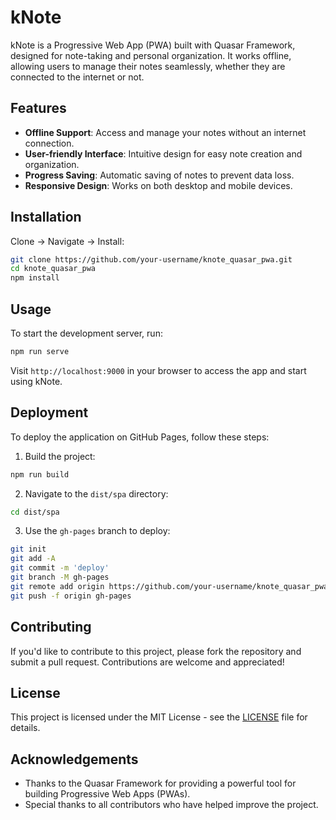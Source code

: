 # kNote

kNote is a Progressive Web App (PWA) built with Quasar Framework, designed for note-taking and personal organization. It works offline, allowing users to manage their notes seamlessly, whether they are connected to the internet or not.

## Features

- **Offline Support**: Access and manage your notes without an internet connection.
- **User-friendly Interface**: Intuitive design for easy note creation and organization.
- **Progress Saving**: Automatic saving of notes to prevent data loss.
- **Responsive Design**: Works on both desktop and mobile devices.

## Installation

Clone -> Navigate -> Install:

```bash
git clone https://github.com/your-username/knote_quasar_pwa.git
cd knote_quasar_pwa
npm install
```

## Usage

To start the development server, run:

```bash
npm run serve
```

Visit `http://localhost:9000` in your browser to access the app and start using kNote.

## Deployment

To deploy the application on GitHub Pages, follow these steps:

1. Build the project:

```bash
npm run build
```

2. Navigate to the `dist/spa` directory:

```bash
cd dist/spa
```

3. Use the `gh-pages` branch to deploy:

```bash
git init
git add -A
git commit -m 'deploy'
git branch -M gh-pages
git remote add origin https://github.com/your-username/knote_quasar_pwa.git
git push -f origin gh-pages
```

## Contributing

If you'd like to contribute to this project, please fork the repository and submit a pull request. Contributions are welcome and appreciated!

## License

This project is licensed under the MIT License - see the [LICENSE](LICENSE) file for details.

## Acknowledgements

- Thanks to the Quasar Framework for providing a powerful tool for building Progressive Web Apps (PWAs).
- Special thanks to all contributors who have helped improve the project.
